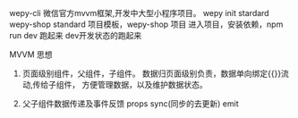 wepy-cli 微信官方mvvm框架,开发中大型小程序项目。
wepy init stardard wepy-shop 
standard 项目模板，wepy-shop 项目
进入项目，安装依赖，npm run dev 跑起来
dev开发状态的跑起来


MVVM 思想
1. 页面级别组件，父组件，子组件。
数据归页面级别负责，数据单向绑定{{}}流动,传给子组件，
方便管理数据，以及维护数据状态。

2. 父子组件数据传递及事件反馈
props sync(同步的去更新)
emit